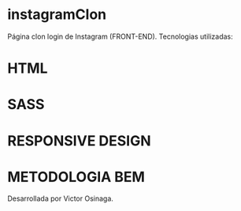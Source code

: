 # instagramClon
Página clon login de Instagram (FRONT-END).
Tecnologias utilizadas:
# HTML
# SASS
# RESPONSIVE DESIGN
# METODOLOGIA BEM
Desarrollada por Victor Osinaga.
